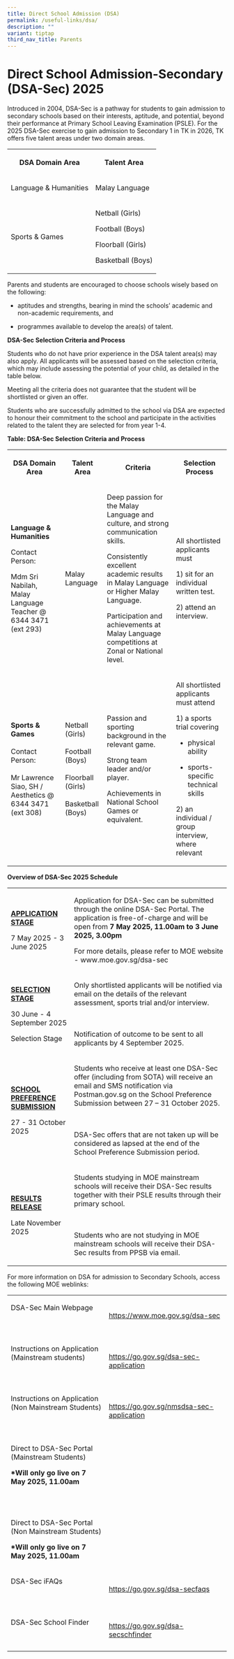 ```yaml
---
title: Direct School Admission (DSA)
permalink: /useful-links/dsa/
description: ""
variant: tiptap
third_nav_title: Parents
---
```

<h1>Direct School Admission-Secondary (DSA-Sec) 2025</h1>
<p>Introduced in 2004, DSA-Sec is a pathway for students to gain admission
to secondary schools based on their interests, aptitude, and potential,
beyond their performance at Primary School Leaving Examination (PSLE).
For the 2025 DSA-Sec exercise to gain admission to Secondary 1 in TK in
2026, TK offers five talent areas under two domain areas.</p>
<table style="minWidth: 50px">
<colgroup>
<col>
<col>
</colgroup>
<tbody>
<tr>
<th rowspan="1" colspan="1">
<p>DSA Domain Area</p>
</th>
<th rowspan="1" colspan="1">
<p>Talent Area</p>
</th>
</tr>
<tr>
<td rowspan="1" colspan="1">
<p>Language &amp; Humanities</p>
</td>
<td rowspan="1" colspan="1">
<p>Malay Language</p>
</td>
</tr>
<tr>
<td rowspan="1" colspan="1">
<p>Sports &amp; Games</p>
</td>
<td rowspan="1" colspan="1">
<p>Netball (Girls)</p>
<p>Football (Boys)</p>
<p>Floorball (Girls)</p>
<p>Basketball (Boys)</p>
</td>
</tr>
</tbody>
</table>
<p>Parents and students are encouraged to choose schools wisely based on
the following:</p>
<ul data-tight="true" class="tight">
<li>
<p>aptitudes and strengths, bearing in mind the schools’ academic and non-academic
requirements, and</p>
</li>
<li>
<p>programmes available to develop the area(s) of talent.</p>
</li>
</ul>
<p><strong>DSA-Sec Selection Criteria and Process</strong>
</p>
<p>Students who do not have prior experience in the DSA talent area(s) may
also apply. All applicants will be assessed based on the selection criteria,
which may include assessing the potential of your child, as detailed in
the table below.</p>
<p>Meeting all the criteria does not guarantee that the student will be shortlisted
or given an offer.</p>
<p>Students who are successfully admitted to the school via DSA are expected
to honour their commitment to the school and participate in the activities
related to the talent they are selected for from year 1-4.</p>
<p><strong>Table: DSA-Sec Selection Criteria and Process</strong>
</p>
<table style="minWidth: 100px">
<colgroup>
<col>
<col>
<col>
<col>
</colgroup>
<tbody>
<tr>
<th rowspan="1" colspan="1">
<p>DSA Domain Area</p>
</th>
<th rowspan="1" colspan="1">
<p>Talent Area</p>
</th>
<th rowspan="1" colspan="1">
<p>Criteria</p>
</th>
<th rowspan="1" colspan="1">
<p>Selection Process</p>
</th>
</tr>
<tr>
<td rowspan="1" colspan="1">
<p><strong>Language &amp; Humanities</strong>
</p>
<p></p>
<p>Contact Person:</p>
<p></p>
<p>Mdm Sri Nabilah, Malay Language Teacher @ 6344 3471 (ext 293)</p>
<p></p>
</td>
<td rowspan="1" colspan="1">
<p>Malay Language</p>
</td>
<td rowspan="1" colspan="1">
<p>Deep passion for the Malay Language and culture, and strong communication
skills.</p>
<p>Consistently excellent academic results in Malay Language or Higher Malay
Language.</p>
<p>Participation and achievements at Malay Language competitions at Zonal
or National level.</p>
</td>
<td rowspan="1" colspan="1">
<p>All shortlisted applicants must</p>
<p>1) sit for an individual written test.</p>
<p>2) attend an interview.</p>
</td>
</tr>
<tr>
<td rowspan="1" colspan="1">
<p><strong>Sports &amp; Games</strong> 
<br>
<br>Contact Person:
<br>
<br>Mr Lawrence Siao, SH / Aesthetics @ 6344 3471 (ext 308)</p>
</td>
<td rowspan="1" colspan="1">
<p>Netball (Girls)
<br>
<br>Football (Boys)
<br>
<br>Floorball (Girls)
<br>
<br>Basketball (Boys)</p>
</td>
<td rowspan="1" colspan="1">
<p>Passion and sporting background in the relevant game.</p>
<p>Strong team leader and/or player.</p>
<p>Achievements in National School Games or equivalent.</p>
</td>
<td rowspan="1" colspan="1">
<p>All shortlisted applicants must attend</p>
<p>1) a sports trial covering</p>
<ul data-tight="true" class="tight">
<li>
<p>physical ability</p>
</li>
<li>
<p>sports-specific technical skills</p>
</li>
</ul>
<p>2) an individual / group interview, where relevant</p>
</td>
</tr>
</tbody>
</table>
<p><strong>Overview of DSA-Sec 2025 Schedule</strong>
</p>
<table style="minWidth: 50px">
<colgroup>
<col>
<col>
</colgroup>
<tbody>
<tr>
<td rowspan="1" colspan="1">
<p><strong><u>APPLICATION STAGE</u></strong>
</p>
<p>7 May 2025 - 3 June 2025</p>
</td>
<td rowspan="1" colspan="1">
<p>Application for DSA-Sec can be submitted through the online DSA-Sec Portal.
The application is free-of-charge and will be open from <strong>7 May 2025, 11.00am to 3 June 2025, 3.00pm</strong>
</p>
<p></p>
<p>For more details, please refer to MOE website - <a rel="noopener noreferrer nofollow" target="_blank">www.moe.gov.sg/dsa-sec</a>
</p>
</td>
</tr>
<tr>
<td rowspan="1" colspan="1">
<p><strong><u>SELECTION STAGE</u></strong>
</p>
<p>30 June - 4 September 2025</p>
<p>Selection Stage</p>
</td>
<td rowspan="1" colspan="1">
<p>Only shortlisted applicants will be notified via email on the details
of the relevant assessment, sports trial and/or interview.</p>
<p>&nbsp;</p>
<p>Notification of outcome to be sent to all applicants by 4 September 2025.</p>
</td>
</tr>
<tr>
<td rowspan="1" colspan="1">
<p><strong><u>SCHOOL PREFERENCE SUBMISSION</u></strong>
</p>
<p>27 - 31 October 2025</p>
</td>
<td rowspan="1" colspan="1">
<p>Students who receive at least one DSA-Sec offer (including from SOTA)
will receive an email and SMS notification via Postman.gov.sg on the School
Preference Submission between 27 – 31 October 2025.</p>
<p>&nbsp;</p>
<p>DSA-Sec offers that are not taken up will be considered as lapsed at the
end of the School Preference Submission period.</p>
</td>
</tr>
<tr>
<td rowspan="1" colspan="1">
<p><strong><u>RESULTS RELEASE</u></strong>
</p>
<p>Late November 2025</p>
</td>
<td rowspan="1" colspan="1">
<p>Students studying in MOE mainstream schools will receive their DSA-Sec
results together with their PSLE results through their primary school.</p>
<p>&nbsp;</p>
<p>Students who are not studying in MOE mainstream schools will receive their
DSA-Sec results from PPSB via email.</p>
</td>
</tr>
</tbody>
</table>
<p>For more information on DSA for admission to Secondary Schools, access
the following MOE weblinks:</p>
<table style="minWidth: 50px">
<colgroup>
<col>
<col>
</colgroup>
<tbody>
<tr>
<td rowspan="1" colspan="1">
<p>DSA-Sec Main Webpage</p>
<p>&nbsp;</p>
</td>
<td rowspan="1" colspan="1">
<p><a href="https://www.moe.gov.sg/dsa-sec" rel="noopener noreferrer nofollow" target="_blank">https://www.moe.gov.sg/dsa-sec</a>
</p>
</td>
</tr>
<tr>
<td rowspan="1" colspan="1">
<p>Instructions on Application (Mainstream students)</p>
<p>&nbsp;</p>
</td>
<td rowspan="1" colspan="1">
<p><a href="https://go.gov.sg/dsa-sec-application" rel="noopener noreferrer nofollow" target="_blank">https://go.gov.sg/dsa-sec-application</a>
</p>
</td>
</tr>
<tr>
<td rowspan="1" colspan="1">
<p>Instructions on Application (Non Mainstream Students)</p>
<p>&nbsp;</p>
</td>
<td rowspan="1" colspan="1">
<p><a href="https://go.gov.sg/nmsdsa-sec-application" rel="noopener noreferrer nofollow" target="_blank">https://go.gov.sg/nmsdsa-sec-application</a>
</p>
</td>
</tr>
<tr>
<td rowspan="1" colspan="1">
<p>Direct to DSA-Sec Portal (Mainstream Students)</p>
<p><strong>*Will only go live on 7 May 2025, 11.00am</strong>
</p>
<p>&nbsp;</p>
</td>
<td rowspan="1" colspan="1">
<p></p>
</td>
</tr>
<tr>
<td rowspan="1" colspan="1">
<p>Direct to DSA-Sec Portal (Non Mainstream Students)</p>
<p><strong>*Will only go live on 7 May 2025, 11.00am&nbsp;</strong>
</p>
</td>
<td rowspan="1" colspan="1">
<p></p>
</td>
</tr>
<tr>
<td rowspan="1" colspan="1">
<p>DSA-Sec iFAQs</p>
<p>&nbsp;</p>
</td>
<td rowspan="1" colspan="1">
<p><a href="https://go.gov.sg/dsa-secfaqs" rel="noopener noreferrer nofollow" target="_blank">https://go.gov.sg/dsa-secfaqs</a>
</p>
</td>
</tr>
<tr>
<td rowspan="1" colspan="1">
<p>DSA-Sec School Finder</p>
<p>&nbsp;</p>
</td>
<td rowspan="1" colspan="1">
<p><a href="https://go.gov.sg/dsa-secschfinder" rel="noopener noreferrer nofollow" target="_blank">https://go.gov.sg/dsa-secschfinder</a>
</p>
</td>
</tr>
</tbody>
</table>
<p></p>
